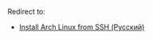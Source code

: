 Redirect to:

*   [Install Arch Linux from SSH (Русский)](/index.php/Install_Arch_Linux_from_SSH_(%D0%A0%D1%83%D1%81%D1%81%D0%BA%D0%B8%D0%B9) "Install Arch Linux from SSH (Русский)")